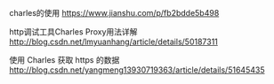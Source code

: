 charles的使用  https://www.jianshu.com/p/fb2bdde5b498

http调试工具Charles Proxy用法详解 http://blog.csdn.net/lmyuanhang/article/details/50187311

使用 Charles 获取 https 的数据 http://blog.csdn.net/yangmeng13930719363/article/details/51645435